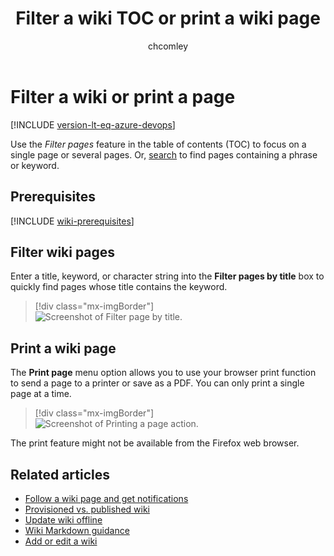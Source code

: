 ﻿---
title: Filter a wiki TOC or print a wiki page
titleSuffix: Azure DevOps 
description: Filter the contents of a wiki table of content or print a wiki page.
ms.subservice: azure-devops-wiki
ms.custom: wiki, devdivchpfy22
ms.topic: conceptual
ms.author: chcomley
author: chcomley
ms.reviewer: gopinach
monikerRange: '<= azure-devops'
ms.date: 01/05/2024 
---

# Filter a wiki or print a page

[!INCLUDE [version-lt-eq-azure-devops](../../includes/version-lt-eq-azure-devops.md)] 

Use the *Filter pages* feature in the table of contents (TOC) to focus on a single page or several pages. Or, [search](../search/get-started-search.md) to find pages containing a phrase or keyword.

## Prerequisites

[!INCLUDE [wiki-prerequisites](includes/wiki-prerequisites.md)]

## Filter wiki pages

Enter a title, keyword, or character string into the **Filter pages by title** box to quickly find pages whose title contains the keyword.

> [!div class="mx-imgBorder"]  
> ![Screenshot of Filter page by title.](media/wiki/filter-box.png)

<a id="print-page"></a>

## Print a wiki page

The **Print page** menu option allows you to use your browser print function to send a page to a printer or save as a PDF. You can only print a single page at a time.

> [!div class="mx-imgBorder"]  
> ![Screenshot of Printing a page action.](media/wiki/print-page.png)

The print feature might not be available from the Firefox web browser.  

## Related articles

- [Follow a wiki page and get notifications](follow-notifications-wiki-pages.md)
- [Provisioned vs. published wiki](provisioned-vs-published-wiki.md)
- [Update wiki offline](wiki-update-offline.md)
- [Wiki Markdown guidance](markdown-guidance.md)
- [Add or edit a wiki](add-edit-wiki.md)
